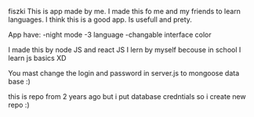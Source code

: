 fiszki
This is app made by me. I made this fo me and my friends to learn languages. I think this is a good app. Is usefull and prety.

App have: -night mode -3 language -changable interface color

I made this by node JS and react JS I lern by myself becouse in school I learn js basics XD

You mast change the login and password in server.js to mongoose data base :)


this is repo from 2 years ago but i put database credntials so i create new repo :)
